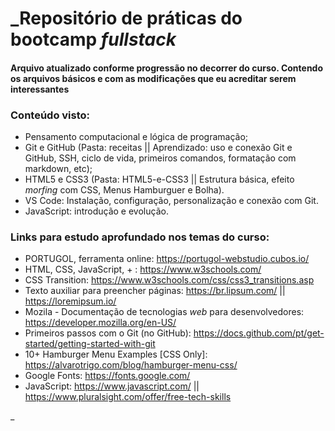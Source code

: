 # _Repositório de práticas do bootcamp *fullstack*

#### **Arquivo atualizado conforme progressão no decorrer do curso. Contendo os arquivos básicos e com as modificações que eu acreditar serem interessantes**

### Conteúdo visto:
 - Pensamento computacional e lógica de programação;
 - Git e GitHub (Pasta: receitas || Aprendizado: uso e conexão Git e GitHub, SSH, ciclo de vida, primeiros comandos, formatação com markdown, etc);
 - HTML5 e CSS3 (Pasta: HTML5-e-CSS3 || Estrutura básica, efeito *morfing* com CSS, Menus Hamburguer e Bolha).
 - VS Code: Instalação, configuração, personalização e conexão com Git.
 - JavaScript: introdução e evolução.


### Links para estudo aprofundado nos temas do curso:

 - PORTUGOL, ferramenta online: https://portugol-webstudio.cubos.io/
 - HTML, CSS, JavaScript, + : https://www.w3schools.com/
 - CSS Transition: https://www.w3schools.com/css/css3_transitions.asp
 - Texto auxiliar para preencher páginas: https://br.lipsum.com/ || https://loremipsum.io/
 - Mozila - Documentação de tecnologias *web* para desenvolvedores: https://developer.mozilla.org/en-US/
 - Primeiros passos com o Git (no GitHub): https://docs.github.com/pt/get-started/getting-started-with-git
 - 10+ Hamburger Menu Examples [CSS Only]: https://alvarotrigo.com/blog/hamburger-menu-css/
 - Google Fonts: https://fonts.google.com/
 - JavaScript: https://www.javascript.com/ || https://www.pluralsight.com/offer/free-tech-skills

 _